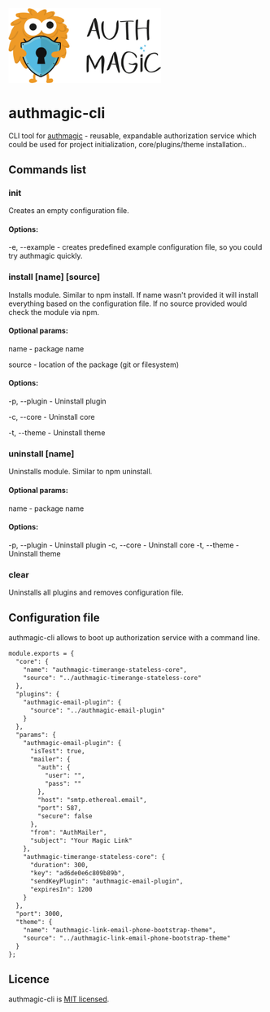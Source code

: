<img src="https://github.com/authmagic/authmagic/blob/master/docs/images/logo.png?raw=true" width="300px"/>

authmagic-cli
========================
CLI tool for <a href="https://github.com/authmagic/authmagic">authmagic</a> - reusable, expandable authorization service which could be used for project initialization, core/plugins/theme installation..

Commands list
-----------
### init
Creates an empty configuration file.

#### Options:
-e, --example - creates predefined example configuration file, so you could try authmagic quickly.

### install [name] [source]
Installs module. Similar to npm install. If name wasn't provided it will install everything based on the configuration file. If no source provided would check the module via npm.

#### Optional params:
name - package name

source - location of the package (git or filesystem)

#### Options:
-p, --plugin - Uninstall plugin

-c, --core - Uninstall core

-t, --theme - Uninstall theme

### uninstall [name]
Uninstalls module. Similar to npm uninstall.

#### Optional params:
name - package name

#### Options:
-p, --plugin - Uninstall plugin
-c, --core - Uninstall core
-t, --theme - Uninstall theme

### clear
Uninstalls all plugins and removes configuration file.


Configuration file
-----------
authmagic-cli allows to boot up authorization service with a command line.
```
module.exports = {
  "core": {
    "name": "authmagic-timerange-stateless-core",
    "source": "../authmagic-timerange-stateless-core"
  },
  "plugins": {
    "authmagic-email-plugin": {
      "source": "../authmagic-email-plugin"
    }
  },
  "params": {
    "authmagic-email-plugin": {
      "isTest": true,
      "mailer": {
        "auth": {
          "user": "",
          "pass": ""
        },
        "host": "smtp.ethereal.email",
        "port": 587,
        "secure": false
      },
      "from": "AuthMailer",
      "subject": "Your Magic Link"
    },
    "authmagic-timerange-stateless-core": {
      "duration": 300,
      "key": "ad6de0e6c809b89b",
      "sendKeyPlugin": "authmagic-email-plugin",
      "expiresIn": 1200
    }
  },
  "port": 3000,
  "theme": {
    "name": "authmagic-link-email-phone-bootstrap-theme",
    "source": "../authmagic-link-email-phone-bootstrap-theme"
  }
};
```

Licence
-----------
authmagic-cli is [MIT licensed](./LICENSE).
